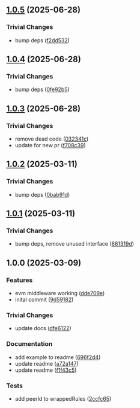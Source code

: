 ## [1.0.5](https://github.com/dozyio/js-libp2p-middleware-evm/compare/v1.0.4...v1.0.5) (2025-06-28)

### Trivial Changes

* bump deps ([f2dd532](https://github.com/dozyio/js-libp2p-middleware-evm/commit/f2dd53211185e61e098238216582a026f19fe867))

## [1.0.4](https://github.com/dozyio/js-libp2p-middleware-evm/compare/v1.0.3...v1.0.4) (2025-06-28)

### Trivial Changes

* bump deps ([0fe92b5](https://github.com/dozyio/js-libp2p-middleware-evm/commit/0fe92b53a5155f13e84364d704916df12b54cbcb))

## [1.0.3](https://github.com/dozyio/js-libp2p-middleware-evm/compare/v1.0.2...v1.0.3) (2025-06-28)

### Trivial Changes

* remove dead code ([032341c](https://github.com/dozyio/js-libp2p-middleware-evm/commit/032341cf885aaf120805242fbfb51d3947932e7e))
* update for new pr ([f708c39](https://github.com/dozyio/js-libp2p-middleware-evm/commit/f708c391f8a69b9d36af4d7d119577c3f9b66d35))

## [1.0.2](https://github.com/dozyio/js-libp2p-middleware-evm/compare/v1.0.1...v1.0.2) (2025-03-11)

### Trivial Changes

* bump deps ([0bab91d](https://github.com/dozyio/js-libp2p-middleware-evm/commit/0bab91d96f2c8bbfc53977a114cb07e026e5ec54))

## [1.0.1](https://github.com/dozyio/js-libp2p-middleware-evm/compare/v1.0.0...v1.0.1) (2025-03-11)

### Trivial Changes

* bump deps, remove unused interface ([661319d](https://github.com/dozyio/js-libp2p-middleware-evm/commit/661319dd9aec7fe5e9682a78233f5ef4f098697e))

## 1.0.0 (2025-03-09)

### Features

* evm middleware working ([dde709e](https://github.com/dozyio/js-libp2p-middleware-evm/commit/dde709e6feb121b683c2d0752c942248b7341a3c))
* inital commit ([9d59182](https://github.com/dozyio/js-libp2p-middleware-evm/commit/9d5918210c1f532d31b384f59bdfe9b17cc851d9))

### Trivial Changes

* update docs ([dfe6122](https://github.com/dozyio/js-libp2p-middleware-evm/commit/dfe612202d83b1a0ed795056a1e933cfe273d66c))

### Documentation

* add example to readme ([696f2d4](https://github.com/dozyio/js-libp2p-middleware-evm/commit/696f2d49d8003ced55537cd561abb06d7dae6c68))
* update readme ([a72a147](https://github.com/dozyio/js-libp2p-middleware-evm/commit/a72a147f8558cd84ff11eedfecfd839e83979517))
* update readme ([f1f43c5](https://github.com/dozyio/js-libp2p-middleware-evm/commit/f1f43c555a619fa370f6d2baac2fb48b8384efad))

### Tests

* add peerId to wrappedRules ([2ccfc65](https://github.com/dozyio/js-libp2p-middleware-evm/commit/2ccfc65276f186ff39b1228b13d990f4ec2058e4))
